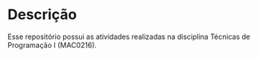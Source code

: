 # Descrição

Esse repositório possui as atividades realizadas na disciplina Técnicas de Programação I (MAC0216).
